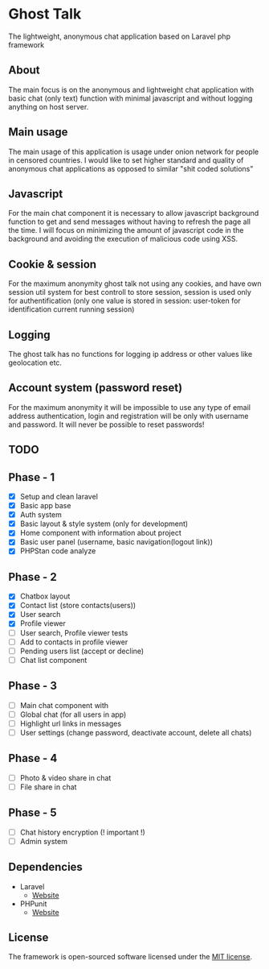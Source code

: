 # Ghost Talk
The lightweight, anonymous chat application based on Laravel php framework

## About
The main focus is on the anonymous and lightweight chat application with basic chat (only text) function with minimal javascript and without logging anything on host server.

## Main usage
The main usage of this application is usage under onion network for people in censored countries. 
I would like to set higher standard and quality of anonymous chat applications as opposed to similar "shit coded solutions"

## Javascript
For the main chat component it is necessary to allow javascript background function to get and send messages without having to refresh the page all the time.
I will focus on minimizing the amount of javascript code in the background and avoiding the execution of malicious code using XSS.

## Cookie & session
For the maximum anonymity ghost talk not using any cookies, and have own session util system for best controll to store session, session is used only for authentification (only one value is stored in session: user-token for identification current running session)

## Logging
The ghost talk has no functions for logging ip address or other values like geolocation etc.

## Account system (password reset)
For the maximum anonymity it will be impossible to use any type of email address authentication, login and registration will be only with username and password. It will never be possible to reset passwords!

## TODO
## Phase - 1
   - [X] Setup and clean laravel
   - [X] Basic app base
   - [X] Auth system
   - [X] Basic layout & style system (only for development)
   - [X] Home component with information about project
   - [X] Basic user panel (username, basic navigation(logout link))
   - [X] PHPStan code analyze 
## Phase - 2
   - [X] Chatbox layout
   - [X] Contact list (store contacts(users))
   - [X] User search 
   - [X] Profile viewer 
   - [ ] User search, Profile viewer tests
   - [ ] Add to contacts in profile viewer
   - [ ] Pending users list (accept or decline)
   - [ ] Chat list component
## Phase - 3
   - [ ] Main chat component with
   - [ ] Global chat (for all users in app)
   - [ ] Highlight url links in messages
   - [ ] User settings (change password, deactivate account, delete all chats)
## Phase - 4
   - [ ] Photo & video share in chat
   - [ ] File share in chat
## Phase - 5
   - [ ] Chat history encryption (! important !)
   - [ ] Admin system

## Dependencies 
* Laravel
   * [Website](https://laravel.com/)
* PHPunit
   * [Website](https://phpunit.de/)
   
## License
The framework is open-sourced software licensed under the [MIT license](https://opensource.org/licenses/MIT).
